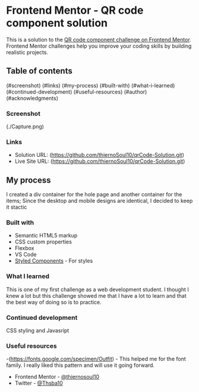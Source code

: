 # Frontend Mentor - QR code component solution

This is a solution to the [QR code component challenge on Frontend Mentor](https://www.frontendmentor.io/challenges/qr-code-component-iux_sIO_H). Frontend Mentor challenges help you improve your coding skills by building realistic projects. 

## Table of contents

(#screenshot)
(#links)
(#my-process)
(#built-with)
(#what-i-learned)
(#continued-development)
(#useful-resources)
(#author)
(#acknowledgments)


### Screenshot

(./Capture.png)


### Links

- Solution URL: (https://github.com/thiernoSoul10/qrCode-Solution.git)
- Live Site URL: (https://github.com/thiernoSoul10/qrCode-Solution.git)

## My process

I created a div container for the hole page and another container for the items;
Since the desktop and mobile designs are identical, I decided to keep it stactic

### Built with

- Semantic HTML5 markup
- CSS custom properties
- Flexbox
- VS Code
- [Styled Components](https://styled-components.com/) - For styles


### What I learned

This is one of my first challenge as a web development student.
I thought I knew a lot but this challenge showed me that I have a lot to learn and that the best way of doing so is to practice.


### Continued development

CSS styling and Javasript


### Useful resources

-(https://fonts.google.com/specimen/Outfit) - This helped me for the font family. I really liked this pattern and will use it going forward.

- Frontend Mentor - [@thiernosoul10](https://www.https://www.frontendmentor.io/profile/thiernoSoul10)
- Twitter - [@Thsba10](https://www.twitter.com/Thsba10)